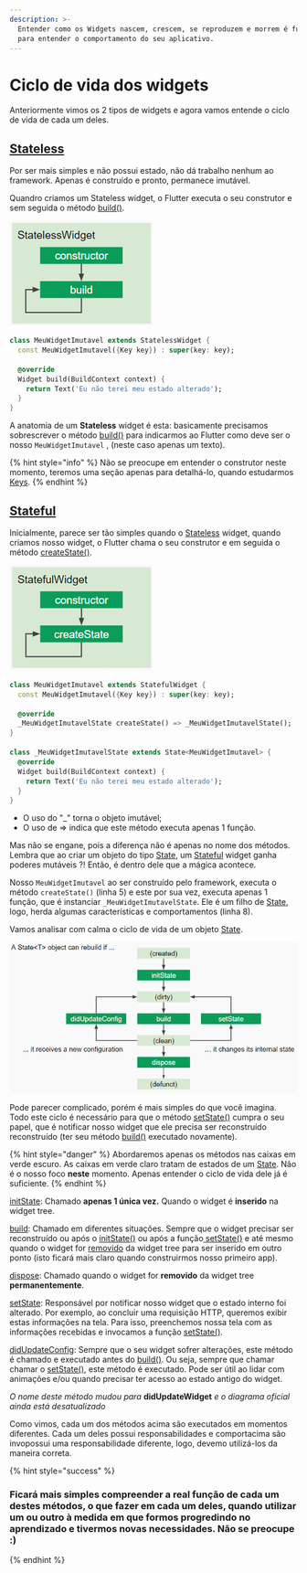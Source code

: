 ```yaml
---
description: >-
  Entender como os Widgets nascem, crescem, se reproduzem e morrem é fundamental
  para entender o comportamento do seu aplicativo.
---
```


# Ciclo de vida dos widgets

Anteriormente vimos os 2 tipos de widgets e agora vamos entende o ciclo de vida de cada um deles.

## [Stateless](https://api.flutter.dev/flutter/widgets/StatelessWidget-class.html)

Por ser mais simples e não possui estado, não dá trabalho nenhum ao framework. Apenas é construído e pronto, permanece imutável. 

Quandro criamos um Stateless widget, o Flutter executa o seu construtor e sem seguida o método [build\(\)](https://api.flutter.dev/flutter/widgets/StatelessWidget/build.html). 

![Ciclo de vida de um Stateless widget](../.gitbook/assets/stateless.png)

```dart
class MeuWidgetImutavel extends StatelessWidget {
  const MeuWidgetImutavel({Key key}) : super(key: key);

  @override
  Widget build(BuildContext context) {
    return Text('Eu não terei meu estado alterado');
  }
}
```

A anatomia de um **Stateless** widget é esta: basicamente precisamos sobrescrever o método [build\(\)](https://api.flutter.dev/flutter/widgets/StatelessWidget/build.html) para indicarmos ao Flutter como deve ser o nosso `MeuWidgetImutavel` , \(neste caso apenas um texto\). 

{% hint style="info" %}
Não se preocupe em entender o construtor neste momento, teremos uma seção apenas para detalhá-lo, quando estudarmos [Keys](https://flutter.dev/docs/development/ui/widgets-intro#keys).
{% endhint %}

## [Stateful](https://api.flutter.dev/flutter/widgets/StatefulWidget-class.html)

Inicialmente, parece ser tão simples quando o [Stateless](https://api.flutter.dev/flutter/widgets/StatelessWidget-class.html) widget, quando criamos nosso widget, o Flutter chama o seu construtor e em seguida o método [createState\(\)](https://api.flutter.dev/flutter/widgets/StatefulWidget/createState.html). 

![Ciclo de vida de um Stateful widget](../.gitbook/assets/stateful.png)

```dart
class MeuWidgetImutavel extends StatefulWidget {
  const MeuWidgetImutavel({Key key}) : super(key: key);

  @override
  _MeuWidgetImutavelState createState() => _MeuWidgetImutavelState();
}

class _MeuWidgetImutavelState extends State<MeuWidgetImutavel> {
  @override
  Widget build(BuildContext context) {
    return Text('Eu não terei meu estado alterado');
  }
}
```

* O uso do "\_" torna o objeto imutável;
* O uso de =&gt; indica que este método executa apenas 1 função.

Mas não se engane, pois a diferença não é apenas no nome dos métodos. Lembra que ao criar um objeto do tipo [State](https://api.flutter.dev/flutter/widgets/State-class.html), um [Stateful](https://api.flutter.dev/flutter/widgets/StatefulWidget-class.html) widget ganha poderes mutáveis ?! Então, é dentro dele que a mágica acontece.

Nosso `MeuWidgetImutavel` ao ser construído pelo framework, executa o método `createState()`  \(linha 5\) e este por sua vez, executa apenas 1 função, que é instanciar  `_MeuWidgetImutavelState`. Ele é um filho de [State](https://api.flutter.dev/flutter/widgets/State-class.html), logo, herda algumas características e comportamentos \(linha 8\).

Vamos analisar com calma o ciclo de vida de um objeto [State](https://api.flutter.dev/flutter/widgets/State-class.html).

![](../.gitbook/assets/state.png)

Pode parecer complicado, porém é mais simples do que você imagina. Todo este ciclo é necessário para que o método [setState\(\)](https://api.flutter.dev/flutter/widgets/State/setState.html) cumpra o seu papel, que é notificar nosso widget que ele precisa ser reconstruído reconstruído \(ter seu método [build\(\)](https://api.flutter.dev/flutter/widgets/State/build.html) executado novamente\).

{% hint style="danger" %}
Abordaremos apenas os métodos nas caixas em verde escuro. As caixas em verde claro tratam de estados de um [State](https://api.flutter.dev/flutter/widgets/State-class.html). Não é o nosso foco **neste** momento. Apenas entender o ciclo de vida dele já é suficiente. 
{% endhint %}

[initState](https://api.flutter.dev/flutter/widgets/State/initState.html): Chamado **apenas 1 única vez.** Quando o widget é **inserido** na widget tree. 

[build](https://api.flutter.dev/flutter/widgets/State/build.html): Chamado em diferentes situações. Sempre que o widget precisar ser reconstruído ou após o [initState\(\)](https://api.flutter.dev/flutter/widgets/State/initState.html) ou após a função[ setState\(\)](https://api.flutter.dev/flutter/widgets/State/setState.html) e até mesmo quando o widget for [removido](https://api.flutter.dev/flutter/widgets/State/deactivate.html) da widget tree para ser inserido em outro ponto \(isto ficará mais claro quando construirmos nosso primeiro app\).

[dispose](https://api.flutter.dev/flutter/widgets/State/dispose.html): Chamado quando o widget for **removido** da widget tree **permanentemente**. 

[setState](https://api.flutter.dev/flutter/widgets/State/setState.html): Responsável por notificar nosso widget que o estado interno foi alterado. Por exemplo, ao concluir uma requisição HTTP, queremos exibir estas informações na tela. Para isso, preenchemos nossa tela com as informações recebidas e invocamos a função [setState\(\)](https://api.flutter.dev/flutter/widgets/State/setState.html). 

[didUpdateConfig](https://api.flutter.dev/flutter/widgets/State/didUpdateWidget.html): Sempre que o seu widget sofrer alterações, este método é chamado e executado antes do [build\(\)](https://api.flutter.dev/flutter/widgets/State/build.html). Ou seja, sempre que chamar chamar o [setState\(\)](https://api.flutter.dev/flutter/widgets/State/setState.html), este método é executado. Pode ser útil ao lidar com animações e/ou quando precisar ter acesso ao estado antigo do widget.

_O nome deste método mudou para_ **didUpdateWidget** _e o diagrama oficial ainda está desatualizado_

Como vimos, cada um dos métodos acima são executados em momentos diferentes. Cada um deles possui responsabilidades e comportacima são invopossui uma responsabilidade diferente, logo, devemo utilizá-los da maneira correta.  

{% hint style="success" %}
### Ficará mais simples compreender a real função de cada um destes métodos, o que fazer em cada um deles, quando utilizar um ou outro à medida em que formos progredindo no aprendizado e tivermos novas necessidades. Não se preocupe :\)
{% endhint %}

